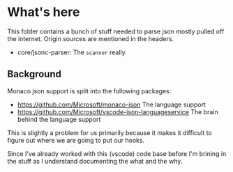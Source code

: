 # What's here

This folder contains a bunch of stuff needed to parse json mostly pulled off the internet. Origin sources are mentioned in the headers.

* core/jsonc-parser: The `scanner` really.


## Background

Monaco json support is split into the following packages:

* https://github.com/Microsoft/monaco-json The language support
* https://github.com/Microsoft/vscode-json-languageservice The brain behind the language support

This is slightly a problem for us primarily because it makes it difficult to figure out where we are going to put our hooks.

Since I've already worked with this (vscode) code base before I'm brining in the stuff as I understand documenting the what and the why.
